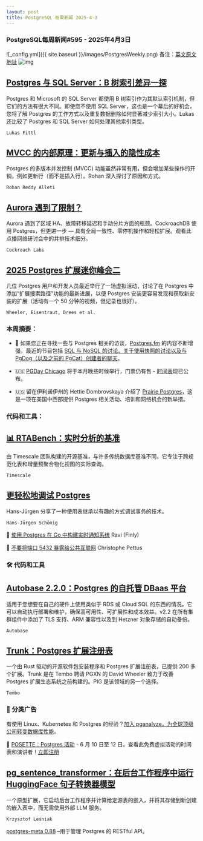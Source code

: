 ```yaml
---
layout: post
title: PostgreSQL 每周新闻 2025-4-3
---
```

### PostgreSQL每周新闻#595 - 2025年4月3日
![_config.yml]({{ site.baseurl }}/images/PostgresWeekly.png)
备注：[英文原文地址](https://postgresweekly.com/issues/595)
![img](https://res.cloudinary.com/cpress/image/upload/w_1280,e_sharpen:60,q_auto/tcpmnscofpjqcvobjdzq.jpg)
## [Postgres 与 SQL Server：B 树索引差异一探](https://postgresweekly.com/link/167644/web)
Postgres 和 Microsoft 的 SQL Server 都使用 B 树索引作为其默认索引机制，但它们的方法有很大不同。即使您不使用 SQL Server，这也是一个幕后的好机会，您将了解 Postgres 的工作方式以及重复数据删除如何显著减少索引大小。Lukas 还比较了 Postgres 和 SQL Server 如何处理其他索引类型。

`Lukas Fittl`

## [MVCC 的内部原理：更新与插入的隐性成本](https://postgresweekly.com/link/167645/web)
Postgres 的多版本并发控制 (MVCC) 功能虽然非常有用，但会增加某些操作的开销，例如更新行（而不是插入行）。Rohan 深入探讨了原因和方式。


`Rohan Reddy Alleti`
## [Aurora 遇到了限制？](https://postgresweekly.com/link/167643/web)
Aurora 遇到了区域 HA、故障转移延迟和手动分片方面的瓶颈。CockroachDB 使用 Postgres，但更进一步 — 具有全局一致性、零停机操作和轻松扩展。观看此点播网络研讨会中的并排技术细分。


`Cockroach Labs `
## [2025 Postgres 扩展迷你峰会二](https://postgresweekly.com/link/167646/web)
几位 Postgres 用户和开发人员最近举行了一场虚拟活动，讨论了在 Postgres 中添加“扩展搜索路径”功能的最新进展，以便 Postgres 安装更容易发现和获取新安装的扩展（活动有一个 50 分钟的视频，但记录也很好）。


`Wheeler, Eisentraut, Drees et al. `

### 本周摘要：

* 🎤 如果您正在寻找一些与 Postgres 相关的访谈，[Postgres.fm](https://postgresweekly.com/link/167648/web) 的内容不断增强，最近的节目包括 [SQL 与 NoSQL 的讨论、关于使用快照的讨论以及与 PgDog（以及之前的 PgCat）创建者的聊天](https://postgresweekly.com/link/167649/web)。

* 🇺🇸 [PGDay Chicago](https://postgresweekly.com/link/167652/web) 将于本月晚些时候举行，门票仍有售 - [时间表](https://postgresweekly.com/link/167653/web)现已公布。

* 🇺🇸 留在伊利诺伊州的 Hettie Dombrovskaya 介绍了 [Prairie Postgres](https://postgresweekly.com/link/167654/web)，这是一项在美国中西部提供 Postgres 相关活动、培训和网络机会的新举措。

### 代码和工具：

## [📊 RTABench：实时分析的基准](https://postgresweekly.com/link/167655/web)
由 Timescale 团队构建的开源基准，与许多传统数据库基准不同，它专注于跨规范化表和增量预聚合物化视图的实际查询。


`Timescale`
## [更轻松地调试 Postgres](https://postgresweekly.com/link/167657/web)
Hans-Jürgen 分享了一种使用表继承以有趣的方式调试事务的技术。


`Hans-Jürgen Schönig`

📄 [使用 Postgres 在 Go 中构建实时通知系统](https://postgresweekly.com/link/167658/web) Ravi (Finly)

📄 [不要将端口 5432 暴露给公共互联网](https://postgresweekly.com/link/167659/web) Christophe Pettus

### 🛠 代码和工具

## [Autobase 2.2.0：Postgres 的自托管 DBaas 平台](https://postgresweekly.com/link/167660/web)
适用于您想要在自己的硬件上使用类似于 RDS 或 Cloud SQL 的东西的情况。它可以自动执行部署和维护，确保高可用性、可扩展性和成本效益。v2.2 在所有集群组件中添加了 TLS 支持、ARM 兼容性以及到 Hetzner 对象存储的自动备份。


`Autobase `

## [Trunk：Postgres 扩展注册表](https://postgresweekly.com/link/167661/web)
一个由 Rust 驱动的开源软件包安装程序和 Postgres 扩展注册表，已提供 200 多个扩展。Trunk 是在 Tembo 聘请 PGXN 的 David Wheeler 致力于改善 Postgres 扩展生态系统之前构建的。PIG 是该领域的另一个选择。


`Tembo `

### 📰 分类广告
有使用 Linux、Kubernetes 和 Postgres 的经验？[加入 pganalyze，为全球顶级公司转变数据库性能](https://postgresweekly.com/link/167663/web)。

🐘 [POSETTE：Postgres 活动](https://postgresweekly.com/link/167664/web) - 6 月 10 日至 12 日。查看此免费虚拟活动的时间表和演讲者！[立即注册](https://postgresweekly.com/link/167665/web)


## [pg_sentence_transformer：在后台工作程序中运行 HuggingFace 句子转换器模型](https://postgresweekly.com/link/167666/web)
一个原型扩展，它启动后台工作程序并计算给定源表的嵌入，并将其存储到新创建的嵌入表中，而无需使用外部 LLM 服务。


`Krzysztof Leśniak `

[postgres-meta 0.88](https://postgresweekly.com/link/167667/web) –用于管理 Postgres 的 RESTful API。
